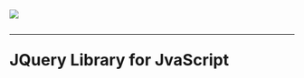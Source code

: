 <h1>
  <img src="https://upload.wikimedia.org/wikipedia/en/thumb/9/9e/JQuery_logo.svg/220px-JQuery_logo.svg.png"><hr>
  JQuery Library for JvaScript
</h1>
  
